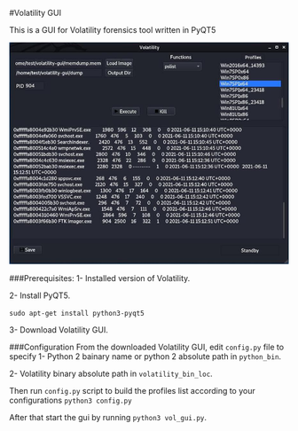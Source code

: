 #Volatility GUI

This is a GUI for Volatility forensics tool written in PyQT5

![image info](./resources/screenshot.jpg)

###Prerequisites:
1- Installed version of Volatility.

2- Install PyQT5.

`sudo apt-get install python3-pyqt5`

3- Download Volatility GUI.

###Configuration
From the downloaded Volatility GUI, edit `config.py` file to specify 1- Python 2 bainary name or python 2 absolute path in `python_bin`.

2- Volatility binary absolute path in `volatility_bin_loc`.

Then run `config.py` script to build the profiles list according to your configurations
`python3 config.py`

After that start the gui by running `python3 vol_gui.py`.

